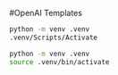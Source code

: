#OpenAI Templates

```bash
python -m venv .venv
.venv/Scripts/Activate
```
```bash
python -m venv .venv
source .venv/bin/activate
```